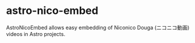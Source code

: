 # astro-nico-embed
AstroNicoEmbed allows easy embedding of Niconico Douga (ニコニコ動画) videos in Astro projects.
